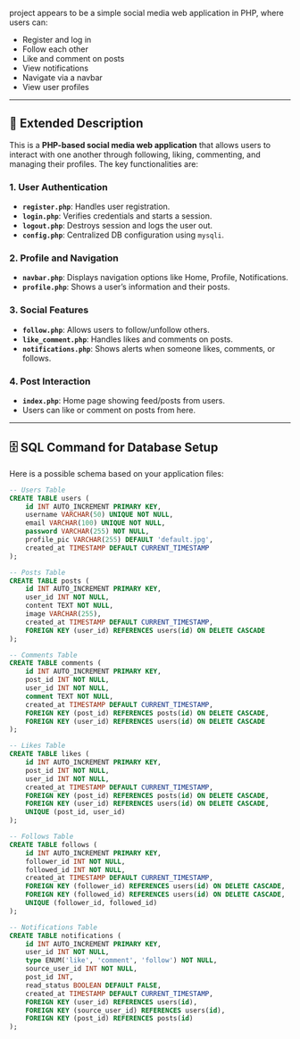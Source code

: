 project appears to be a simple social media web application in PHP, where users can:

* Register and log in
* Follow each other
* Like and comment on posts
* View notifications
* Navigate via a navbar
* View user profiles

---

## 📝 Extended Description

This is a **PHP-based social media web application** that allows users to interact with one another through following, liking, commenting, and managing their profiles. The key functionalities are:

### 1. **User Authentication**

* **`register.php`**: Handles user registration.
* **`login.php`**: Verifies credentials and starts a session.
* **`logout.php`**: Destroys session and logs the user out.
* **`config.php`**: Centralized DB configuration using `mysqli`.

### 2. **Profile and Navigation**

* **`navbar.php`**: Displays navigation options like Home, Profile, Notifications.
* **`profile.php`**: Shows a user’s information and their posts.

### 3. **Social Features**

* **`follow.php`**: Allows users to follow/unfollow others.
* **`like_comment.php`**: Handles likes and comments on posts.
* **`notifications.php`**: Shows alerts when someone likes, comments, or follows.

### 4. **Post Interaction**

* **`index.php`**: Home page showing feed/posts from users.
* Users can like or comment on posts from here.

---

## 🗄️ SQL Command for Database Setup

Here is a possible schema based on your application files:

```sql
-- Users Table
CREATE TABLE users (
    id INT AUTO_INCREMENT PRIMARY KEY,
    username VARCHAR(50) UNIQUE NOT NULL,
    email VARCHAR(100) UNIQUE NOT NULL,
    password VARCHAR(255) NOT NULL,
    profile_pic VARCHAR(255) DEFAULT 'default.jpg',
    created_at TIMESTAMP DEFAULT CURRENT_TIMESTAMP
);

-- Posts Table
CREATE TABLE posts (
    id INT AUTO_INCREMENT PRIMARY KEY,
    user_id INT NOT NULL,
    content TEXT NOT NULL,
    image VARCHAR(255),
    created_at TIMESTAMP DEFAULT CURRENT_TIMESTAMP,
    FOREIGN KEY (user_id) REFERENCES users(id) ON DELETE CASCADE
);

-- Comments Table
CREATE TABLE comments (
    id INT AUTO_INCREMENT PRIMARY KEY,
    post_id INT NOT NULL,
    user_id INT NOT NULL,
    comment TEXT NOT NULL,
    created_at TIMESTAMP DEFAULT CURRENT_TIMESTAMP,
    FOREIGN KEY (post_id) REFERENCES posts(id) ON DELETE CASCADE,
    FOREIGN KEY (user_id) REFERENCES users(id) ON DELETE CASCADE
);

-- Likes Table
CREATE TABLE likes (
    id INT AUTO_INCREMENT PRIMARY KEY,
    post_id INT NOT NULL,
    user_id INT NOT NULL,
    created_at TIMESTAMP DEFAULT CURRENT_TIMESTAMP,
    FOREIGN KEY (post_id) REFERENCES posts(id) ON DELETE CASCADE,
    FOREIGN KEY (user_id) REFERENCES users(id) ON DELETE CASCADE,
    UNIQUE (post_id, user_id)
);

-- Follows Table
CREATE TABLE follows (
    id INT AUTO_INCREMENT PRIMARY KEY,
    follower_id INT NOT NULL,
    followed_id INT NOT NULL,
    created_at TIMESTAMP DEFAULT CURRENT_TIMESTAMP,
    FOREIGN KEY (follower_id) REFERENCES users(id) ON DELETE CASCADE,
    FOREIGN KEY (followed_id) REFERENCES users(id) ON DELETE CASCADE,
    UNIQUE (follower_id, followed_id)
);

-- Notifications Table
CREATE TABLE notifications (
    id INT AUTO_INCREMENT PRIMARY KEY,
    user_id INT NOT NULL,
    type ENUM('like', 'comment', 'follow') NOT NULL,
    source_user_id INT NOT NULL,
    post_id INT,
    read_status BOOLEAN DEFAULT FALSE,
    created_at TIMESTAMP DEFAULT CURRENT_TIMESTAMP,
    FOREIGN KEY (user_id) REFERENCES users(id),
    FOREIGN KEY (source_user_id) REFERENCES users(id),
    FOREIGN KEY (post_id) REFERENCES posts(id)
);

